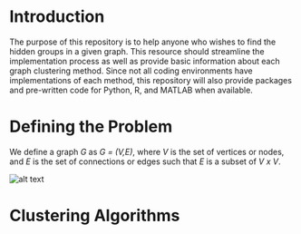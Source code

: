# Introduction

The purpose of this repository is to help anyone who wishes to find the hidden groups in a given graph. This resource should streamline the implementation process as well as provide basic information about each graph clustering method. Since not all coding environments have implementations of each method, this repository will also provide packages and pre-written code for Python, R, and MATLAB when available.

# Defining the Problem

We define a graph *G* as *G = (V,E)*, where *V* is the set of vertices or nodes, and *E* is the set of connections or edges such that *E* is a subset of *V x V*.

![alt text](http://url/to/img.png)

# Clustering Algorithms

